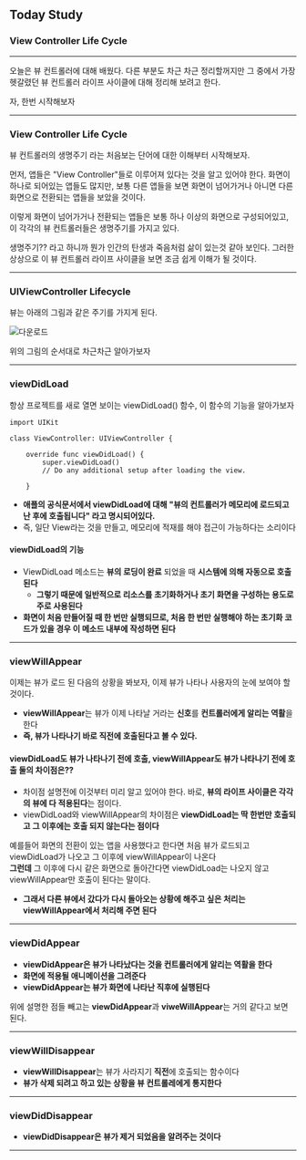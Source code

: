 ## Today Study

### View Controller Life Cycle

---

오늘은 뷰 컨트롤러에 대해 배웠다. 
다른 부분도 차근 차근 정리할꺼지만 그 중에서 가장 헷갈렸던 뷰 컨트롤러 라이프 사이클에 대해 정리해 보려고 한다.
  
자, 한번 시작해보자

---
  
### View Controller Life Cycle
  
뷰 컨트롤러의 생명주기 라는 처음보는 단어에 대한 이해부터 시작해보자.  

먼저, 앱들은 "View Controller"들로 이루어져 있다는 것을 알고 있어야 한다.
화면이 하나로 되어있는 앱들도 많지만, 보통 다른 앱들을 보면 화면이 넘어가거나 아니면 다른 화면으로
전환되는 앱들을 보았을 것이다.  

이렇게 화면이 넘어가거나 전환되는 앱들은 보통 하나 이상의 화면으로 구성되어있고, 이 각각의 뷰 컨트롤러들은 생명주기를 가지고 있다.  

생명주기?? 라고 하니까 뭔가 인간의 탄생과 죽음처럼 삶이 있는것 같아 보인다.
그러한 상상으로 이 뷰 컨트롤러 라이프 사이클을 보면 조금 쉽게 이해가 될 것이다.  

---

### UIViewController Lifecycle  
  
뷰는 아래의 그림과 같은 주기를 가지게 된다.  
  
![다운로드](https://user-images.githubusercontent.com/42841888/54982517-5649d200-4fee-11e9-9593-f3a5c72af5f8.jpeg)  
  
위의 그림의 순서대로 차근차근 알아가보자

---

### viewDidLoad

항상 프로젝트를 새로 열면 보이는 viewDidLoad() 함수, 이 함수의 기능을 알아가보자

```
import UIKit

class ViewController: UIViewController {

    override func viewDidLoad() {
        super.viewDidLoad()
        // Do any additional setup after loading the view.
        
    }
```

- **애플의 공식문서에서 viewDidLoad에 대해 "뷰의 컨트롤러가 메모리에 로드되고 난 후에 호출됩니다" 라고 명시되어있다.**
- 즉, 일단 View라는 것을 만들고, 메모리에 적재를 해야 접근이 가능하다는 소리이다  
  
#### viewDidLoad의 기능
  
- ViewDidLoad 메소드는 **뷰의 로딩이 완료** 되었을 때 **시스템에 의해 자동으로 호출된다**
    - **그렇기 때문에 일반적으로 리소스를 초기화하거나 초기 화면을 구성하는 용도로 주로 사용된다**
- **화면이 처음 만들어질 때 한 번만 실행되므로, 처음 한 번만 실행해야 하는 초기화 코드가 있을 경우 이 메소드 내부에 작성하면 된다**  

---

### viewWillAppear  
  
이제는 뷰가 로드 된 다음의 상황을 봐보자, 이제 뷰가 나타나 사용자의 눈에 보여야 할 것이다.  
  
- **viewWillAppear**는 뷰가 이제 나타날 거라는 **신호**를 **컨트롤러에게 알리는 역활**을 한다
- **즉, 뷰가 나타나기 바로 직전에 호출된다고 볼 수 있다.**  
  
#### viewDidLoad도 뷰가 나타나기 전에 호출, viewWillAppear도 뷰가 나타나기 전에 호출 둘의 차이점은??  
  
- 차이점 설명전에 이것부터 미리 알고 있어야 한다. 바로, **뷰의 라이프 사이클은 각각의 뷰에 다 적용된다**는 점이다.
- viewDidLoad와 viewWillAppear의 차이점은 **viewDidLoad는 딱 한번만 호출되고 그 이후에는 호출 되지 않는다는 점이다**  
  
예를들어 화면의 전환이 있는 앱을 사용했다고 한다면 처음 뷰가 로드되고 viewDidLoad가 나오고 그 이후에 viewWillAppear이 나온다  
**그런데** 그 이후에 다시 같은 화면으로 돌아간다면 viewDidLoad는 나오지 않고 viewWillAppear만 호출이 된다는 말이다.  
  
- **그래서 다른 뷰에서 갔다가 다시 돌아오는 상황에 해주고 싶은 처리는 viewWillAppear에서 처리해 주면 된다**

---

### viewDidAppear
  
- **viewDidAppear은 뷰가 나타났다는 것을 컨트롤러에게 알리는 역활을 한다**  
- **화면에 적용될 애니메이션을 그려준다**
- **viewDidAppear는 뷰가 화면에 나타난 직후에 실행된다**  
  
위에 설명한 점들 빼고는 **viewDidAppear**과 **viweWillAppear**는 거의 같다고 보면 된다.

---

### viewWillDisappear  
  
- **viewWillDisappear**는 뷰가 사라지기 **직전**에 호출되는 함수이다
- **뷰가 삭제 되려고 하고 있는 상황을 뷰 컨트롤레에게 통지한다**

---

### viewDidDisappear
  
- **viewDidDisappear은 뷰가 제거 되었음을 알려주는 것이다**

---
